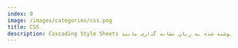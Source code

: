 ```yaml
---
index: 0
image: /images/categories/css.png
title: CSS
description: Cascading Style Sheets یک زبان شیوه نامه است که برای توصیف ارائه یک سند نوشته شده به زبان نشانه گذاری مانند HTML یا XML استفاده می شود. CSS یک فناوری سنگ بنای شبکه جهانی وب، در کنار HTML و جاوا اسکریپت است.
---
```

